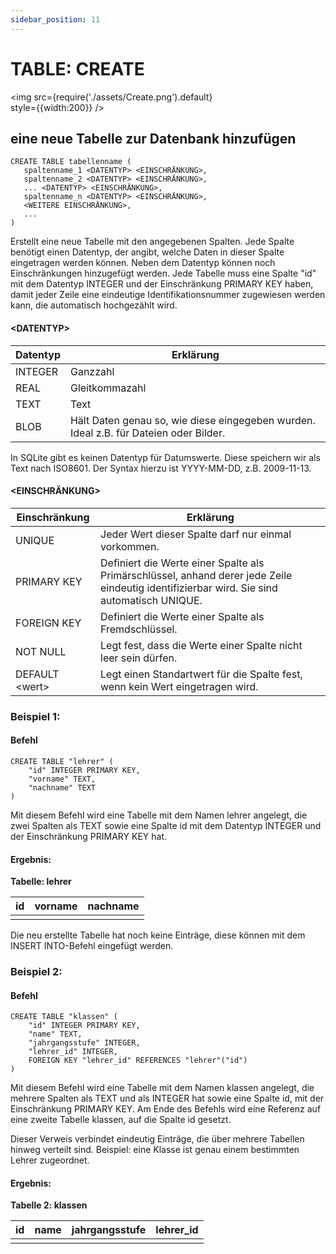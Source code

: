 ```yaml
---
sidebar_position: 11
---
```

# TABLE: CREATE

<img
  src={require('./assets/Create.png').default}  
  style={{width:200}}
/>

## eine neue Tabelle zur Datenbank hinzufügen

```
CREATE TABLE tabellenname (
   spaltenname_1 <DATENTYP> <EINSCHRÄNKUNG>, 
   spaltenname_2 <DATENTYP> <EINSCHRÄNKUNG>, 
   ... <DATENTYP> <EINSCHRÄNKUNG>, 
   spaltenname_n <DATENTYP> <EINSCHRÄNKUNG>,
   <WEITERE EINSCHRÄNKUNG>,
   ...
)
```
Erstellt eine neue Tabelle mit den angegebenen Spalten. Jede Spalte benötigt einen Datentyp, der angibt, welche Daten in dieser Spalte eingetragen werden können. Neben dem Datentyp können noch  Einschränkungen hinzugefügt werden. Jede Tabelle muss eine Spalte "id" mit dem Datentyp INTEGER und der Einschränkung PRIMARY KEY haben, damit jeder Zeile eine eindeutige Identifikationsnummer zugewiesen werden kann, die automatisch hochgezählt wird.

#### <DATENTYP\>

| Datentyp | Erklärung|
| -------- | -------- | 
| INTEGER  | Ganzzahl     |
| REAL     | Gleitkommazahl     | 
| TEXT     | Text     | 
| BLOB     | Hält Daten genau so, wie diese eingegeben wurden. Ideal z.B. für Dateien oder Bilder.     |

In SQLite gibt es keinen Datentyp für Datumswerte. Diese speichern wir als Text nach ISO8601. Der Syntax hierzu ist YYYY-MM-DD, z.B. 2009-11-13.

#### <EINSCHRÄNKUNG\>

| Einschränkung | Erklärung|
| -------- | -------- | 
| UNIQUE  | Jeder Wert dieser Spalte darf nur einmal vorkommen.     |
| PRIMARY KEY     | Definiert die Werte einer Spalte als Primärschlüssel, anhand derer jede Zeile eindeutig identifizierbar wird. Sie sind automatisch UNIQUE.     | 
| FOREIGN KEY     | Definiert die Werte einer Spalte als Fremdschlüssel.     | 
| NOT NULL     | Legt fest, dass die Werte einer Spalte nicht leer sein dürfen.     |
| DEFAULT <wert\>| Legt einen Standartwert für die Spalte fest, wenn kein Wert eingetragen wird. |



### Beispiel 1:

#### Befehl


```
CREATE TABLE "lehrer" (
    "id" INTEGER PRIMARY KEY, 
    "vorname" TEXT, 
    "nachname" TEXT
)
```
Mit diesem Befehl wird eine Tabelle mit dem Namen lehrer angelegt, die zwei Spalten als TEXT sowie eine Spalte id mit dem Datentyp INTEGER und der Einschränkung PRIMARY KEY hat.


#### Ergebnis:
**Tabelle: lehrer**

|id| vorname   | nachname | 
|--|--------   | -------- | 
| |       |     |

Die neu erstellte Tabelle hat noch keine Einträge, diese können mit dem INSERT INTO-Befehl eingefügt werden.

### Beispiel 2:

#### Befehl

```
CREATE TABLE "klassen" (
    "id" INTEGER PRIMARY KEY, 
    "name" TEXT, 
    "jahrgangsstufe" INTEGER, 
    "lehrer_id" INTEGER,
    FOREIGN KEY "lehrer_id" REFERENCES "lehrer"("id")
)
```
Mit diesem Befehl wird eine Tabelle mit dem Namen klassen angelegt, die mehrere Spalten als TEXT und als INTEGER hat sowie eine Spalte id, mit der Einschränkung PRIMARY KEY. Am Ende des Befehls wird eine Referenz auf eine zweite Tabelle klassen, auf die Spalte id gesetzt.

Dieser Verweis verbindet eindeutig Einträge, die über mehrere Tabellen hinweg verteilt sind. Beispiel: eine Klasse ist genau einem bestimmten Lehrer zugeordnet.


#### Ergebnis:

**Tabelle 2: klassen**

|id| name   | jahrgangsstufe | lehrer_id |
|--|--------   | :-: | :-: |
| |      |     | |
